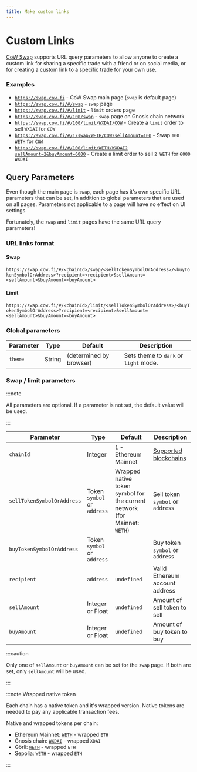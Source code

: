```yaml
---
title: Make custom links
---
```


# Custom Links

[CoW Swap](https://swap.cow.fi) supports URL query parameters to allow anyone to create a custom link for sharing a specific trade with a friend or on social media, or for creating a custom link to a specific trade for your own use.

### Examples

- [`https://swap.cow.fi`](https://swap.cow.fi) - CoW Swap main page (`swap` is default page)
- [`https://swap.cow.fi/#/swap`](https://swap.cow.fi/#/swap) - `swap` page
- [`https://swap.cow.fi/#/limit`](https://swap.cow.fi/#/limit) - `limit` orders page
- [`https://swap.cow.fi/#/100/swap`](https://swap.cow.fi/#/100/swap) - `swap` page on Gnosis chain network
- [`https://swap.cow.fi/#/100/limit/WXDAI/COW`](https://swap.cow.fi/#/100/limit/WXDAI/COW) - Create a `limit` order to sell `WXDAI` for `COW`
- [`https://swap.cow.fi/#/1/swap/WETH/COW?sellAmount=100`](https://swap.cow.fi/#/1/swap/WETH/COW?sellAmount=100) - Swap `100 WETH` for `COW`
- [`https://swap.cow.fi/#/100/limit/WETH/WXDAI?sellAmount=2&buyAmount=6000`](https://swap.cow.fi/#/100/limit/WETH/WXDAI?sellAmount=2&buyAmount=6000) - Create a limit order to sell `2 WETH` for `6000 WXDAI`

## Query Parameters

Even though the main page is `swap`, each page has it's own specific URL parameters that can be set, in addition to global parameters that are used on all pages. Parameters not applicable to a page will have no effect on UI settings.

Fortunately, the `swap` and `limit` pages have the same URL query parameters!

### URL links format

#### Swap

`https://swap.cow.fi/#/<chainId>/swap/<sellTokenSymbolOrAddress>/<buyTokenSymbolOrAddress>?recipient=<recipient>&sellAmount=<sellAmount>&buyAmount=<buyAmount>`

#### Limit

`https://swap.cow.fi/#/<chainId>/limit/<sellTokenSymbolOrAddress>/<buyTokenSymbolOrAddress>?recipient=<recipient>&sellAmount=<sellAmount>&buyAmount=<buyAmount>`

### Global parameters

| **Parameter** | **Type** | **Default** | **Description** |
| --- | --- | --- | --- |
| `theme` | String | (determined by browser) | Sets theme to `dark` or `light` mode. |

### Swap / limit parameters

:::note

All parameters are optional. If a parameter is not set, the default value will be used.

:::

| **Parameter** | **Type** | **Default** | **Description** |
| --- | --- | --- | --- |
| `chainId` | Integer | `1` - Ethereum Mainnet | [Supported blockchains](/cow-protocol/reference/contracts/core#deployments) |
| `sellTokenSymbolOrAddress` | Token `symbol` or `address` | Wrapped native token symbol for the current network (for Mainnet: `WETH`) | Sell token `symbol` or `address` |
| `buyTokenSymbolOrAddress` | Token `symbol` or `address` |  | Buy token `symbol` or `address` |
| `recipient` | `address` | `undefined` | Valid Ethereum account address |
| `sellAmount` | Integer or Float | `undefined` | Amount of sell token to sell |
| `buyAmount` | Integer or Float | `undefined` | Amount of buy token to buy |

:::caution

Only one of `sellAmount` or `buyAmount` can be set for the `swap` page. If both are set, only `sellAmount` will be used.

:::

:::note Wrapped native token

Each chain has a native token and it's wrapped version. Native tokens are needed to pay any applicable transaction fees.

Native and wrapped tokens per chain:

- Ethereum Mainnet: [`WETH`](https://etherscan.io/address/0xc02aaa39b223fe8d0a0e5c4f27ead9083c756cc2) - wrapped `ETH`
- Gnosis chain: [`WXDAI`](https://gnosisscan.io/address/0xe91D153E0b41518A2Ce8Dd3D7944Fa863463a97d) - wrapped `XDAI`
- Görli: [`WETH`](https://goerli.etherscan.io/address/0xb4fbf271143f4fbf7b91a5ded31805e42b2208d6) - wrapped `ETH`
- Sepolia: [`WETH`](https://sepolia.etherscan.io/address/0xfFf9976782d46CC05630D1f6eBAb18b2324d6B14) - wrapped `ETH`

:::
